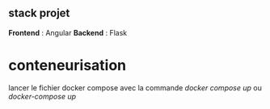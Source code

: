 ## stack projet

**Frontend** : Angular
**Backend** : Flask

# conteneurisation 
lancer le fichier docker compose avec la commande *docker compose up* ou *docker-compose up*